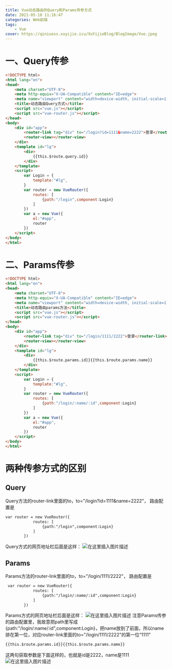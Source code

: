 ```yaml
---
title: Vue动态路由的Query和Params传参方式
date: 2021-05-10 11:16:47
categories: Web前端
tags:
    - Vue
cover: https://qiniuoss.xuyijie.icu/XuYijieBlog/BlogImage/Vue.jpeg
---
```

# 一、Query传参

```html
<!DOCTYPE html>
<html lang="en">
<head>
    <meta charset="UTF-8">
    <meta http-equiv="X-UA-Compatible" content="IE=edge">
    <meta name="viewport" content="width=device-width, initial-scale=1.0">
    <title>动态路由Query方式</title>
    <script src="vue.js"></script>
    <script src="vue-router.js"></script>
</head>
<body>
    <div id="app">
        <router-link tag="div" to="/login?id=1111&name=2222">登录</router-link>
        <router-view></router-view>
    </div>
    <template id="lg">
        <div>
            {{this.$route.query.id}}
        </div>
    </template>
    <script>
        var Login = {
            template:"#lg",
        }
        var router = new VueRouter({
            routes: [
                {path:"/login",component:Login}
            ]
        })
        var a = new Vue({
            el:"#app",
            router
        })
    </script>
</body>
</html>
```

# 二、Params传参

```html
<!DOCTYPE html>
<html lang="en">
<head>
    <meta charset="UTF-8">
    <meta http-equiv="X-UA-Compatible" content="IE=edge">
    <meta name="viewport" content="width=device-width, initial-scale=1.0">
    <title>动态路由params方法</title>
    <script src="vue.js"></script>
    <script src="vue-router.js"></script>
</head>
<body>
    <div id="app">
        <router-link tag="div" to="/login/1111/2222">登录</router-link>
        <router-view></router-view>
    </div>
    <template id="lg">
        <div>
            {{this.$route.params.id}}{{this.$route.params.name}}
        </div>
    </template>
    <script>
        var Login = {
            template:"#lg",
        }
        var router = new VueRouter({
            routes: [
                {path:"/login/:name/:id",component:Login}
            ]
        })
        var a = new Vue({
            el:"#app",
            router
        })
    </script>
</body>
</html>
```


# 两种传参方式的区别
##  Query
Query方法的router-link里面的to，to="/login?id=1111&name=2222"，
路由配置是

```html
var router = new VueRouter({
            routes: [
                {path:"/login",component:Login}
            ]
        })
```
Query方式的网页地址栏后面是这样：
![在这里插入图片描述](https://img-blog.csdnimg.cn/20210510110403931.png)
##  Params


Params方法的router-link里面的to，to="/login/1111/2222"，
路由配置是

```html
 var router = new VueRouter({
            routes: [
                {path:"/login/:name/:id",component:Login}
            ]
        })
```
Params方式的网页地址栏后面是这样：
![在这里插入图片描述](https://img-blog.csdnimg.cn/20210510110420216.png)
注意Params传参的路由配置里，我故意把path里写成{path:"/login/:name/:id",component:Login}，把name放到了前面，所以name排在第一位，对应router-link里面的to="/login/1111/2222"的第一位“1111”

```html
{{this.$route.params.id}}{{this.$route.params.name}}
```
这两句获取参数是下面这样的，也就是id是2222，name是1111
![在这里插入图片描述](https://img-blog.csdnimg.cn/20210510111041254.png)
